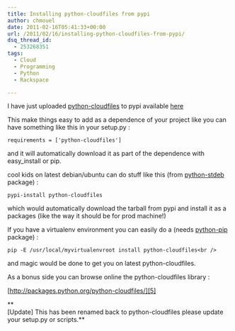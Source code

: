 ```yaml
---
title: Installing python-cloudfiles from pypi
author: chmouel
date: 2011-02-16T05:41:33+00:00
url: /2011/02/16/installing-python-cloudfiles-from-pypi/
dsq_thread_id:
  - 253268351
tags:
  - Cloud
  - Programming
  - Python
  - Rackspace

---
```

I have just uploaded [python-cloudfiles][1] to pypi available [here][2] 

This make things easy to add as a dependence of your project like you can have something like this in your setup.py :

`requirements = ['python-cloudfiles']`

and it will automatically download it as part of the dependence with easy_install or pip. 

cool kids on latest debian/ubuntu can do stuff like this (from [python-stdeb][3] package) :

`pypi-install python-cloudfiles`

which would automatically download the tarball from pypi and install it as a packages (like the way it should be for prod machine!)

If you have a virtualenv environment you can easily do a (needs [python-pip][4] package) :

`pip -E /usr/local/myvirtualenvroot install python-cloudfiles<br />
` 

and magic would be done to get you on latest python-cloudfiles.

As a bonus side you can browse online the python-cloudfiles library :

[http://packages.python.org/python-cloudfiles/][5]

**  
[Update] This has been renamed back to python-cloudfiles please update your setup.py or scripts.**

 [1]: https://github.com/rackspace/python-cloudfiles
 [2]: http://pypi.python.org/pypi/python-cloudfiles/
 [3]: http://packages.debian.org/sid/python-stdeb
 [4]: http://packages.debian.org/sid/python-pip
 [5]: http://packages.python.org/cloudfiles/